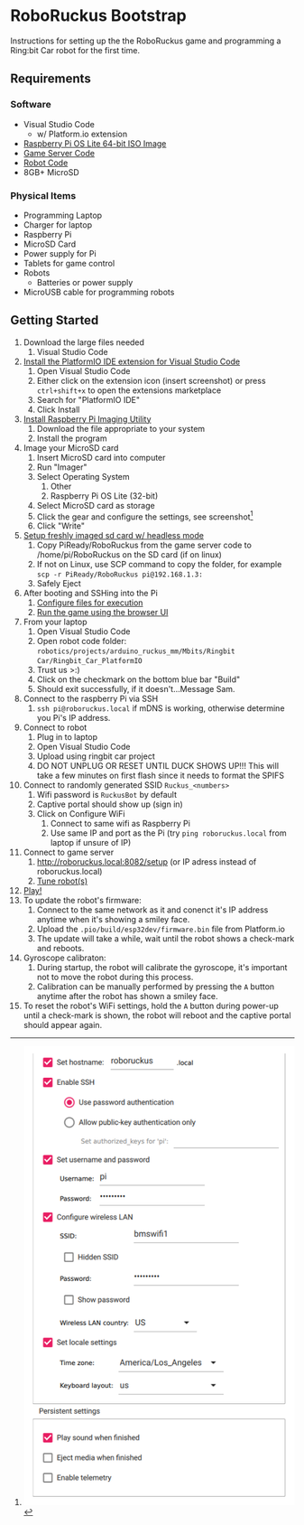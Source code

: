 # RoboRuckus Bootstrap
Instructions for setting up the the RoboRuckus game and programming a Ring:bit Car robot for the first time.
## Requirements

### Software
- Visual Studio Code
	- w/ Platform.io extension
- [Raspberry Pi OS Lite 64-bit ISO Image](https://www.raspberrypi.com/software/operating-systems/#raspberry-Pi-os-64-bit)
- [Game Server Code](https://github.com/ShVerni/RoboRuckus/tree/master/PiReady)
- [Robot Code](https://github.com/tagnw/robotics/tree/main/projects/arduino_ruckus_mm/Mbits/Ringbit%20Car/Ringbit_Car_PlatformIO)
- 8GB+ MicroSD

### Physical Items

- Programming Laptop
- Charger for laptop
- Raspberry Pi
- MicroSD Card
- Power supply for Pi
- Tablets for game control
- Robots
	- Batteries or power supply
- MicroUSB cable for programming robots

## Getting Started

1. Download the large files needed
	1. Visual Studio Code
2. [Install the PlatformIO IDE extension for Visual Studio Code](https://docs.platformio.org/en/latest/integration/ide/vscode.html#installation)
	1. Open Visual Studio Code
	2. Either click on the extension icon (insert screenshot) or press `ctrl+shift+x` to open the extensions marketplace
	3. Search for "PlatformIO IDE"
	4. Click Install
3. [Install Raspberry Pi Imaging Utility](https://www.raspberrypi.com/software/)
	1. Download the file appropriate to your system
	2. Install the program
4. Image your MicroSD card
	1. Insert MicroSD card into computer
	2. Run "Imager"
	3. Select Operating System
		1. Other
		2. Raspberry Pi OS Lite (32-bit)
	4. Select MicroSD card as storage
	5. Click the gear and configure the settings, see screenshot[^1] 
	6. Click "Write"
5. [Setup freshly imaged sd card w/ headless mode](https://www.raspberrypi.com/documentation/computers/configuration.html#setting-up-a-headless-raspberry-pi)
	1. Copy PiReady/RoboRuckus from the game server code to /home/pi/RoboRuckus on the SD card (if on linux)
	2. If not on Linux, use SCP command to copy the folder, for example `scp -r PiReady/RoboRuckus pi@192.168.1.3:`
	3. Safely Eject
6. After booting and SSHing into the Pi
	1. [Configure files for execution](https://www.roboruckus.com/documentation/setting-up-the-game/#Setting-Up-RoboRuckus)
	2. [Run the game using the browser UI](https://www.roboruckus.com/documentation/running-a-game/)
7. From your laptop
	1. Open Visual Studio Code
	2. Open robot code folder: `robotics/projects/arduino_ruckus_mm/Mbits/Ringbit Car/Ringbit_Car_PlatformIO`
	3. Trust us >:)
	4. Click on the checkmark on the bottom blue bar "Build"
	5. Should exit successfully, if it doesn't...Message Sam.
8. Connect to the raspberry Pi via SSH
	1. `ssh pi@roboruckus.local` if mDNS is working, otherwise determine you Pi's IP address.
9. Connect to robot
	1. Plug in to laptop
	2. Open Visual Studio Code
	3. Upload using ringbit car project
	4. DO NOT UNPLUG OR RESET UNTIL DUCK SHOWS UP!!! This will take a few minutes on first flash since it needs to format the SPIFS
10. Connect to randomly generated SSID `Ruckus_<numbers>`
	1. Wifi password is `RuckusBot` by default
	2. Captive portal should show up (sign in)
	3. Click on Configure WiFi
		1. Connect to same wifi as Raspberry Pi
		2. Use same IP and port as the Pi (try `ping roboruckus.local` from laptop if unsure of IP)
11. Connect to game server
	1. http://roboruckus.local:8082/setup (or IP adress instead of roboruckus.local)
	2. [Tune robot(s)](https://www.roboruckus.com/documentation/running-a-game/#Tuning-the-Robots)
12. [Play!](https://www.roboruckus.com/documentation/running-a-game)
13. To update the robot's firmware:
	1. Connect to the same network as it and conenct it's IP address anytime when it's showing a smiley face.
	2. Upload the `.pio/build/esp32dev/firmware.bin` file from Platform.io
	3. The update will take a while, wait until the robot shows a check-mark and reboots.
14. Gyroscope calibraton:
	1. During startup, the robot will calibrate the gyroscope, it's important not to move the robot during this process.
	2. Calibration can be manually performed by pressing the `A` button anytime after the robot has shown a smiley face.
15. To reset the robot's WiFi settings, hold the `A` button during power-up until a check-mark is shown, the robot will reboot and the captive portal should appear again.

[^1]: ![Imager Settings](settings.png)

